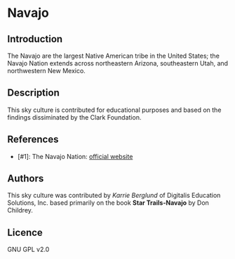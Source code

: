 # Navajo

## Introduction

The Navajo are the largest Native American tribe in the United States; the
Navajo Nation extends across northeastern Arizona, southeastern Utah, and
northwestern New Mexico.

## Description

This sky culture is contributed for educational purposes and based on the
findings dissiminated by the Clark Foundation.

## References

 - [#1]: The Navajo Nation: [official website](http://www.navajo.org)

## Authors

This sky culture was contributed by _Karrie Berglund_ of Digitalis Education
Solutions, Inc. based primarily on the book __Star Trails-Navajo__ by Don
Childrey.

## Licence

GNU GPL v2.0
